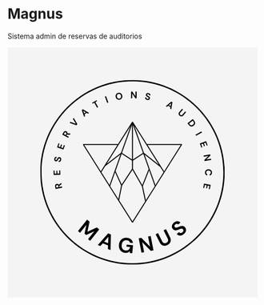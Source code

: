 # Magnus
Sistema admin de reservas de auditorios

<img heigth="800" src="/src/main/resources/static/img/ReservationLogo.png" alt="My cool logo"/>
